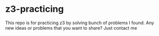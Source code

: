 # z3-practicing

This repo is for practicing z3 by solving bunch of problems I found. 
Any new ideas or problems that you want to share? Just contact me

